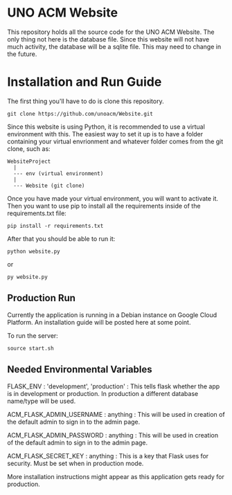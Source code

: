 # UNO ACM Website

This repository holds all the source code for the UNO ACM Website. The only thing not here is the database file. Since this website will not have much activity, the database will be a sqlite file. This may need to change in the future.

# Installation and Run Guide

The first thing you'll have to do is clone this repository.

```
git clone https://github.com/unoacm/Website.git
```

Since this website is using Python, it is recommended to use a virtual environment with this. The easiest way to set it up is to have a folder containing your virtual envrionment and whatever folder comes from the git clone, such as:

```
WebsiteProject
  |
  --- env (virtual environment)
  |
  --- Website (git clone)
```

Once you have made your virtual environment, you will want to activate it. Then you want to use pip to install all the requirements inside of the requirements.txt file:

```
pip install -r requirements.txt
```

After that you should be able to run it:

```
python website.py
```
or
```
py website.py
```

## Production Run
Currently the application is running in a Debian instance on Google Cloud Platform. An installation guide will be posted here at some point.

To run the server:
```
source start.sh
```

## Needed Environmental Variables

FLASK_ENV 				 : 'development', 'production' : This tells flask whether the app is in development or production. In production a different database name/type will be used.

ACM_FLASK_ADMIN_USERNAME : anything : This will be used in creation of the default admin to sign in to the admin page.

ACM_FLASK_ADMIN_PASSWORD : anything : This will be used in creation of the default admin to sign in to the admin page.

ACM_FLASK_SECRET_KEY	 : anything : This is a key that Flask uses for security. Must be set when in production mode.

More installation instructions might appear as this application gets ready for production.
